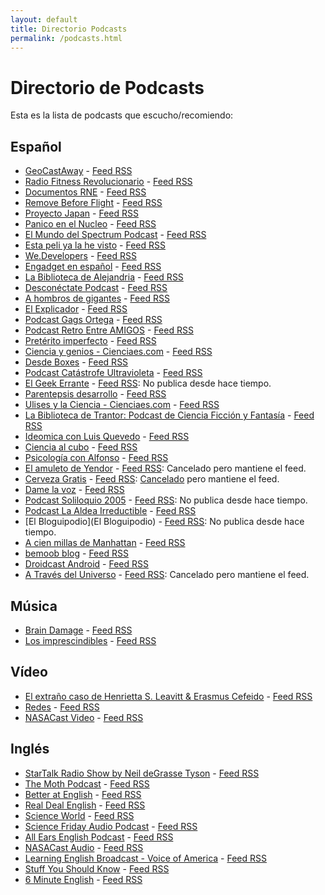 ```yaml
---
layout: default
title: Directorio Podcasts
permalink: /podcasts.html
---
```


# Directorio de Podcasts

Esta es la lista de podcasts que escucho/recomiendo:

## Español

* [GeoCastAway](http://www.geocastaway.com/) - [Feed RSS](http://feeds.feedburner.com/geocastawaypodcast)
* [Radio Fitness Revolucionario](http://www.fitnessrevolucionario.com/category/radio-fitness-revolucionario/) - [Feed RSS](http://www.ivoox.com/radio-fitness-revolucionario_fg_f1115589_filtro_1.xml)
* [Documentos RNE](http://www.rtve.es/alacarta/audios/documentos-rne/) - [Feed RSS](http://www.rtve.es/podcast/radio-nacional/documentos-rne/SRDOCU.xml)
* [Remove Before Flight](http://rbf.com.es/) - [Feed RSS](http://feeds.feedburner.com/removebeforeflight)
* [Proyecto Japan](http://www.proyectojapan.com/category/podcast/) - [Feed RSS](http://www.ivoox.com/proyecto-japan_fg_f1123102_filtro_1.xml)
* [Panico en el Nucleo](http://www.panicoenelnucleo.com/) - [Feed RSS](http://feeds.feedburner.com/panicoenelnucleo-podcast)
* [El Mundo del Spectrum Podcast](http://www.elmundodelspectrum.com/el-mundo-del-spectrum-podcast.php) - [Feed RSS](http://feeds.feedburner.com/SuscripcinAIvoox/AutorElmundodelspectrum)
* [Esta peli ya la he visto](http://estapeliyalahevisto.com/) - [Feed RSS](http://estapeliyalahevisto.com/feed/podcast)
* [We.Developers](http://wedevelopers.com/) - [Feed RSS](http://feeds.feedburner.com/WeDevelopersPodcast)
* [Engadget en español](http://es.engadget.com/es-podcasts/el-podcast-de-engadget/) - [Feed RSS](http://es.engadget.com/topics/podcasts/rss.xml)
* [La Biblioteca de Alejandria](http://noticias21.libsyn.com/) - [Feed RSS](http://noticias21.libsyn.com/rss)
* [Desconéctate Podcast](http://www.desconectate.net/) - [Feed RSS](http://www.desconectate.net/feed/)
* [A hombros de gigantes](http://www.rtve.es/alacarta/audios/a-hombros-de-gigantes/) - [Feed RSS](http://www.rtve.es/api/programas/1873/audios.rss?nocache=473812500)
* [El Explicador](http://www.ivoox.com/podcast-el-explicador_sq_f138665_1.html) - [Feed RSS](http://www.ivoox.com/podcast-canal-oficial-enrique-ganem_fg_f138665_filtro_1.xml)
* [Podcast Gags Ortega](http://www.ivoox.com/podcast-podcast-gags-ortega_sq_f133632_1.html) - [Feed RSS](http://www.ivoox.com/podcast-gags-ortega_fg_f133632_filtro_1.xml)
* [Podcast Retro Entre AMIGOS](http://www.retroentreamigos.com/category/podcast/) - [Feed RSS](http://www.ivoox.com/podcast-podcast-retro-entre-amigos_fg_f138739_filtro_1.xml)
* [Pretérito imperfecto](http://www.ivoox.com/podcast-preterito-imperfecto_sq_f160919_1.html) - [Feed RSS](http://urotrosfiles.media.streamtheworld.com/otrosfiles/podcasts/468.xml)
* [Ciencia y genios - Cienciaes.com](http://cienciaes.com/biografias/) - [Feed RSS](http://feeds.feedburner.com/GeniosDeLaCiencia)
* [Desde Boxes](http://www.desdebox.es/) - [Feed RSS](http://feedpress.me/desdeboxes)
* [Podcast Catástrofe Ultravioleta](http://catastrofeultravioleta.com/) - [Feed RSS](http://feeds.feedburner.com/CatastrofeUltravioleta)
* [El Geek Errante](http://elgeekerrante.com/) - [Feed RSS](http://feeds.feedburner.com/ege_podcast?format=xml): No publica desde hace tiempo.
* [Parentepsis desarrollo](http://www.ivoox.com/podcast-parentepsis-desarrollo_sq_f1776_1.html) - [Feed RSS](http://www.ivoox.com/parentepsis-desarrollo_fg_f1776_filtro_1.xml)
* [Ulises y la Ciencia - Cienciaes.com](http://cienciaes.com/ulises/) - [Feed RSS](http://feeds.feedburner.com/Ulisesylaciencia)
* [La Biblioteca de Trantor: Podcast de Ciencia Ficción y Fantasía](http://labibliotecadetrantor.com/) - [Feed RSS](http://feeds.feedburner.com/trantor)
* [Ideomica con Luis Quevedo](http://www.luisquevedo.org/1181-2/) - [Feed RSS](http://feeds.soundcloud.com/users/soundcloud:users:14218261/sounds.rss)
* [Ciencia al cubo](http://www.rtve.es/alacarta/audios/ciencia-al-cubo/) - [Feed RSS](http://www.rtve.es/podcast/radio-5/ciencia-al-cubo/SCIECU.xml)
* [Psicología con Alfonso](http://psicologiaconalfonso.com/) - [Feed RSS](http://feeds.feedburner.com/PsicologiaConAlfonsoPodcast)
* [El amuleto de Yendor](http://yendor.es/) - [Feed RSS](http://feeds.feedburner.com/ElAmuletoDeYendor): Cancelado pero mantiene el feed.
* [Cerveza Gratis](http://cervezagratis.es/) - [Feed RSS](http://feeds.feedburner.com/cervezagratis/OGG): [Cancelado](http://cervezagratis.es/2014/12/triste-despedida/) pero mantiene el feed.
* [Dame la voz](http://blog.damelavoz.es/) - [Feed RSS](http://feeds.feedburner.com/DameLaVoz)
* [Podcast Soliloquio 2005](http://www.fjromero.com/podcast/) - [Feed RSS](http://www.fjromero.com/podcast/rss.xml): No publica desde hace tiempo.
* [Podcast La Aldea Irreductible](http://podcast-irreductible.blogspot.com.es/) - [Feed RSS](http://feeds2.feedburner.com/PodcastLaAldeaIrreductible)
* [El Bloguipodio](El Bloguipodio) - [Feed RSS](http://feeds.feedburner.com/ElBloguipodio): No publica desde hace tiempo.
* [A cien millas de Manhattan](http://www.ondacero.es/audios-online/la-brujula/opinion/manhattan/) - [Feed RSS](http://www.ivoox.com/a-cien-millas-de-manhattan_fb_f_filtro_1.xml)
* [bemoob blog](http://bemoob.com/blog/category/podcast/) - [Feed RSS](Http://feeds.feedburner.com/blogbemoob)
* [Droidcast Android](http://www.droidcast.es/) - [Feed RSS](http://feeds.feedburner.com/droidcast)
* [A Través del Universo](http://universo.iaa.es/) - [Feed RSS](http://feeds.feedburner.com/ATravesDelUniverso): Cancelado pero mantiene el feed.

## Música

* [Brain Damage](http://floydpodcast.com/) - [Feed RSS](http://braindamage.libsyn.com/rss)
* [Los imprescindibles](http://www.rtve.es/alacarta/audios/los-imprescindibles/) - [Feed RSS](http://www.rtve.es/api/programas/23352/audios.rss)

## Vídeo

* [El extraño caso de Henrietta S. Leavitt & Erasmus Cefeido](http://henrietta.iaa.es/) - [Feed RSS](http://henrietta.iaa.es/feed.xml)
* [Redes](http://www.redesparalaciencia.com/programa-redes) - [Feed RSS](http://www.redesparalaciencia.com/redes.rss)
* [NASACast Video](http://www.nasa.gov/multimedia/podcasting/#.VJYSXAAA) - [Feed RSS](http://www.nasa.gov/rss/dyn/NASAcast_vodcast.rss)

## Inglés

* [StarTalk Radio Show by Neil deGrasse Tyson](http://www.startalkradio.net/) - [Feed RSS](http://www.startalkradio.net/feed/shows/)
* [The Moth Podcast](http://themoth.org/about/programs/the-moth-podcast) - [Feed RSS](http://feeds.feedburner.com/themothpodcast)
* [Better at English](http://www.betteratenglish.com/) - [Feed RSS](http://feeds.feedburner.com/BetterAtEnglish)
* [Real Deal English](http://realdealenglish.com/) - [Feed RSS](http://realdealenglish.com/feed/)
* [Science World](http://www.voanews.com/archive/science-world/latest/672/1462.html) - [Feed RSS](http://www.voanews.com/podcast/?count=50&amp;zoneId=1462)
* [Science Friday Audio Podcast](http://www.sciencefriday.com/audio/#page/full-width-list/1) - [Feed RSS](http://www.sciencefriday.com/audio/scifriaudio.xml)
* [All Ears English Podcast](http://allearsenglish.com/) - [Feed RSS](http://allearsenglish.libsyn.com/rss)
* [NASACast Audio](http://www.nasa.gov/multimedia/podcasting/#.VJYSXAAA) - [Feed RSS](http://www.nasa.gov/rss/dyn/NASAcast_podcast.rss)
* [Learning English Broadcast - Voice of America](http://learningenglish.voanews.com/archive/special-english-broadcast/latest/978/1689.html) - [Feed RSS](http://learningenglish.voanews.com/podcast/?count=20&amp;zoneId=1689)
* [Stuff You Should Know](http://www.stuffyoushouldknow.com/podcasts/) - [Feed RSS](http://www.howstuffworks.com/podcasts/stuff-you-should-know.rss)
* [6 Minute English](http://www.bbc.co.uk/worldservice/learningenglish/general/sixminute/) - [Feed RSS](http://downloads.bbc.co.uk/podcasts/worldservice/how2/rss.xml)
